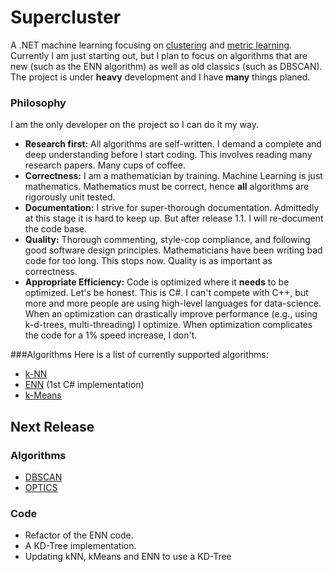 # Supercluster
A .NET machine learning focusing on [clustering](https://en.wikipedia.org/wiki/Cluster_analysis) and [metric learning](https://en.wikipedia.org/wiki/Similarity_learning).
Currently I am just starting out, but I plan to focus on algorithms that are new (such as the ENN algorithm) as well as old classics (such as DBSCAN). The project is under **heavy** development and I have **many** things planed.

### Philosophy
I am the only developer on the project so I can do it my way.
* **Research first:** All algorithms are self-written. I demand a complete and deep understanding before I start coding. This involves reading many research papers. Many cups of coffee.
* **Correctness:** I am a mathematician by training. Machine Learning is just mathematics. Mathematics must be correct, hence **all** algorithms are rigorously unit tested.
* **Documentation:**  I strive for super-thorough documentation. Admittedly at this stage it is hard to keep up. But after release 1.1. I will re-document the code base.
* **Quality:** Thorough commenting, style-cop compliance, and following good software design principles. Mathematicians have been writing bad code for too long. This stops now. Quality is as important as correctness.
* **Appropriate Efficiency:** Code is optimized where it **needs** to be optimized. Let's be honest. This is C#. I can't compete with C++, but more and more people are using high-level languages for data-science. When an optimization can drastically improve performance (e.g., using k-d-trees, multi-threading) I optimize. When optimization complicates the code for a 1% speed increase, I don't.


###Algorithms
Here is a list of currently supported algorithms:

* [k-NN](https://en.wikipedia.org/wiki/K-nearest_neighbors_algorithm)
* [ENN](http://www.ele.uri.edu/faculty/he/PDFfiles/ENN.pdf) (1st C# implementation)
* [k-Means](https://en.wikipedia.org/wiki/K-means_clustering)

## Next Release

### Algorithms 
* [DBSCAN](https://en.wikipedia.org/wiki/DBSCAN)
* [OPTICS](https://en.wikipedia.org/wiki/OPTICS_algorithm)

### Code
* Refactor of the ENN code.
* A KD-Tree implementation.
* Updating kNN, kMeans and ENN to use a KD-Tree
